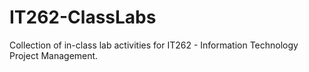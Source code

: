 # IT262-ClassLabs

Collection of in-class lab activities for IT262 - Information Technology Project Management.

